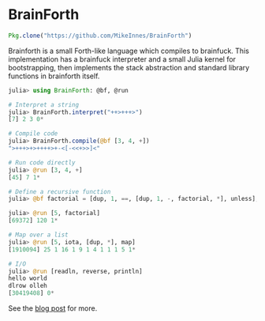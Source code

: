 # BrainForth

```julia
Pkg.clone("https://github.com/MikeInnes/BrainForth")
```

Brainforth is a small Forth-like language which compiles to brainfuck. This implementation has a brainfuck interpreter and a small Julia kernel for bootstrapping, then implements the stack abstraction and standard library functions in brainforth itself.

```julia
julia> using BrainForth: @bf, @run

# Interpret a string
julia> BrainForth.interpret("++>+++>")
[7] 2 3 0*

# Compile code
julia> BrainForth.compile(@bf [3, 4, +])
">+++>+>++++>+-<[-<<+>>]<"

# Run code directly
julia> @run [3, 4, +]
[45] 7 1*

# Define a recursive function
julia> @bf factorial = [dup, 1, ==, [dup, 1, -, factorial, *], unless];

julia> @run [5, factorial]
[69372] 120 1*

# Map over a list
julia> @run [5, iota, [dup, *], map]
[1910094] 25 1 16 1 9 1 4 1 1 1 5 1*

# I/O
julia> @run [readln, reverse, println]
hello world
dlrow olleh
[30419408] 0*
```

See the [blog post](http://mikeinnes.github.io/2017/09/13/brainforth.html) for more.
